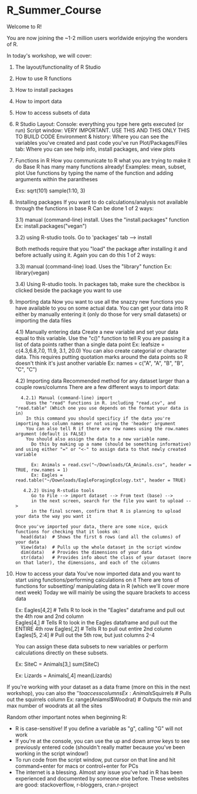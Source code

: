 # R_Summer_Course


Welcome to R! 

You are now joining the ~1-2 million users worldwide enjoying the wonders of R. 

In today's workshop, we will cover:

1) The layout/functionality of R Studio
2) How to use R functions
3) How to install packages
4) How to import data
5) How to access subsets of data


1) R Studio Layout: 
  Console: everything you type here gets executed (or run) 
  Script window: VERY IMPORTANT. USE THIS AND THIS ONLY THIS TO BUILD CODE
  Environment & history: Where you can see the variables you've created and past code you've run
  Plot/Packages/Files tab: Where you can see help info, install packages, and view plots
  
  
2) Functions in R 
   How you communicate to R what you are trying to make it do
   Base R has many many functions already! Examples: mean, subset, plot
   Use functions by typing the name of the function and adding arguments within the parantheses
   
   Exs: 
   sqrt(101)
   sample(1:10, 3)
   
 
3) Installing packages
    If you want to do calculations/analysis not available through the functions in base R 
    Can be done 1 of 2 ways:
    
    3.1) manual (command-line) install.
      Uses the "install.packages" function
        Ex: install.packages("vegan")
    
    3.2) using R-studio tools. 
      Go to 'packages' tab --> install
      
    Both methods require that you "load" the package after installing it and before actually using it.
    Again you can do this 1 of 2 ways:
    
    3.3) manual (command-line) load.
      Uses the "library" function
        Ex: library(vegan) 
        
    3.4) Using R-studio tools.
      In packages tab, make sure the checkbox is clicked beside the package you want to use
      
  
 4) Importing data
    Now you want to use all the snazzy new functions you have available to you on some actual data. 
    You can get your data into R either by manually entering it (only do those for very small datasets) or importing the data files
    
    4.1) Manually entering data
       Create a new variable and set your data equal to this variable.
       Use the "c()" function to tell R you are passing it a list of data points rather than a single data point
        Ex: leafsize = c(4.3,6.8,7.0, 11.9, 3.1, 20.0)
       You can also create categorial or character data. 
       This requires putting quotation marks around the data points so R doesn't think it's just another variable
        Ex: names = c("A", "A", "B", "B", "C", "C")
        
     4.2) Importing data
        Recommended method for any dataset larger than a couple rows/columns
        There are a few different ways to import data:
        
          4.2.1) Manual (command-line) import
            Uses the "read" functions in R. including "read.csv", and "read.table" (Which one you use depends on the format your data is in)
            In this command you should specificy if the data you're importing has column names or not using the 'header' argument
            You can also tell R if there are row names using the row.names argument (default is FALSE)
            You should also assign the data to a new variable name. 
              Do this by making up a name (should be something informative) and using either "=" or "<-" to assign data to that newly created variable
            
              Ex: Animals = read.csv("~/Downloads/CA_Animals.csv", header = TRUE, row.names = 1)
              Ex: Eagles = read.table("~/Downloads/EagleForagingEcology.txt", header = TRUE)
              
           4.2.2) Using R-studio tools
              Go to File --> import dataset --> From text (base) -->
              in the next screen, search for the file you want to upload -->
              in the final screen, confirm that R is planning to upload your data the way you want it
              
        Once you've imported your data, there are some nice, quick functions for checking that it looks ok:
          head(data)  # Shows the first 6 rows (and all the columns) of your data
          View(data)  # Pulls up the whole dataset in the script window 
          dim(data)   # Provides the dimensions of your data
          str(data)   # Provides info about the class of your dataset (more on that later), the dimensions, and each of the columns
              
  5) How to access your data
     You've now imported data and you want to start using functions/performing calculations on it
     There are tons of functions for subsetting/ manipulating data in R (which we'll cover more next week)
     Today we will mainly be using the square brackets to access data
     
     Ex: Eagles[4,2]    # Tells R to look in the "Eagles" dataframe and pull out the 4th row and 2nd column  
         Eagles[4,]     # Tells R to look in the Eagles dataframe and pull out the ENTIRE 4th row
         Eagles[,2]     # Tells R to pull out entire 2nd column
         Eagles[5, 2:4] # Pull out the 5th row, but just columns 2-4
         
     You can assign these data subsets to new variables or perform calculations directly on these subsets.
     
     Ex: SiteC = Animals[3,]
         sum(SiteC)
         
     Ex: Lizards = Animals[,4]
         mean(Lizards)
         
   If you're working with your dataset as a data frame (more on this in the next workshop), you can also the '$' to access columns
    Ex: Animals$Squirrels   # Pulls out the squirrels column
    Ex: range(Aniamsl$Woodrat) # Outputs the min and max number of woodrats at all the sites
 
 
 Random other important notes when beginning R:
 
 * R is case-sensitive! If you define a variable as "g", calling "G" will not work
 * If you're at the console, you can use the up and down arrow keys to see previously entered code (shouldn't really matter because you've been working in the script window!)
 * To run code from the script window, put cursor on that line and hit command+enter for macs or control+enter for PCs
 * The internet is a blessing. Almost any issue you've had in R has been experienced and documented by someone else before. 
  These websites are good: stackoverflow, r-bloggers, cran.r-project
              
